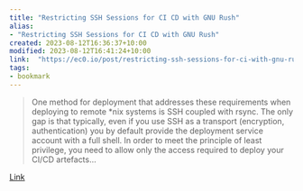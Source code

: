 ```yaml
---
title: "Restricting SSH Sessions for CI CD with GNU Rush"
alias:
- "Restricting SSH Sessions for CI CD with GNU Rush"
created: 2023-08-12T16:36:37+10:00
modified: 2023-08-12T16:41:24+10:00
link:  "https://ec0.io/post/restricting-ssh-sessions-for-ci-with-gnu-rush/"
tags:
- bookmark
---
```


> One method for deployment that addresses these requirements when deploying to remote *nix systems is SSH coupled with rsync. The only gap is that typically, even if you use SSH as a transport (encryption, authentication) you by default provide the deployment service account with a full shell. In order to meet the principle of least privilege, you need to allow only the access required to deploy your CI/CD artefacts…

[Link](https://ec0.io/post/restricting-ssh-sessions-for-ci-with-gnu-rush/)